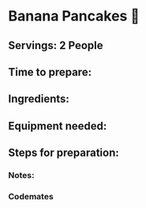 # Banana Pancakes 🥞 

## Servings: 2 People

## Time to prepare: 

## Ingredients:


## Equipment needed:


## Steps for preparation:



### Notes:



### Codemates #
